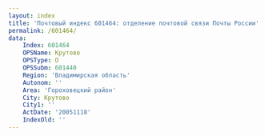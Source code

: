 ```yaml
---
layout: index
title: 'Почтовый индекс 601464: отделение почтовой связи Почты России'
permalink: /601464/
data:
    Index: 601464
    OPSName: Крутово
    OPSType: О
    OPSSubm: 601440
    Region: 'Владимирская область'
    Autonom: ''
    Area: 'Гороховецкий район'
    City: Крутово
    City1: ''
    ActDate: '20051118'
    IndexOld: ''
---
```

